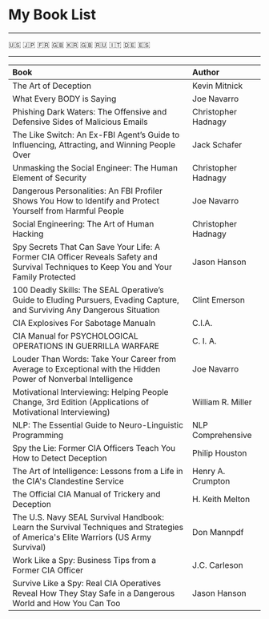 My Book List
====
---------

:us: :jp: :fr: :uk: :kr: :gb: :ru: :it: :de: :es:

--------

Book                                                                                                                                   | Author
:---                                                                                                                                   | :---
The Art of Deception                                                                                                                   | Kevin Mitnick
What Every BODY is Saying                                                                                                              | Joe Navarro
Phishing Dark Waters: The Offensive and Defensive Sides of Malicious Emails                                                            | Christopher Hadnagy
The Like Switch: An Ex-FBI Agent’s Guide to Influencing, Attracting, and Winning People Over                                           | Jack Schafer
Unmasking the Social Engineer: The Human Element of Security                                                                           | Christopher Hadnagy
Dangerous Personalities: An FBI Profiler Shows You How to Identify and Protect Yourself from Harmful People                            | Joe Navarro
Social Engineering: The Art of Human Hacking                                                                                           | Christopher Hadnagy
Spy Secrets That Can Save Your Life: A Former CIA Officer Reveals Safety and Survival Techniques to Keep You and Your Family Protected | Jason Hanson
100 Deadly Skills: The SEAL Operative’s Guide to Eluding Pursuers, Evading Capture, and Surviving Any Dangerous Situation              | Clint Emerson
CIA Explosives For Sabotage Manualn                                                                                                    | C.I.A.
CIA Manual for PSYCHOLOGICAL OPERATIONS IN GUERRILLA WARFARE                                                                           | C. I. A.
Louder Than Words: Take Your Career from Average to Exceptional with the Hidden Power of Nonverbal Intelligence                        | Joe Navarro
Motivational Interviewing: Helping People Change, 3rd Edition (Applications of Motivational Interviewing)                              | William R. Miller
NLP: The Essential Guide to Neuro-Linguistic Programming                                                                               | NLP Comprehensive
Spy the Lie: Former CIA Officers Teach You How to Detect Deception                                                                     | Philip Houston
The Art of Intelligence: Lessons from a Life in the CIA's Clandestine Service                                                          | Henry A. Crumpton
The Official CIA Manual of Trickery and Deception                                                                                      | H. Keith Melton
The U.S. Navy SEAL Survival Handbook: Learn the Survival Techniques and Strategies of America's Elite Warriors (US Army Survival)      | Don Mannpdf
Work Like a Spy: Business Tips from a Former CIA Officer                                                                               | J.C. Carleson
Survive Like a Spy: Real CIA Operatives Reveal How They Stay Safe in a Dangerous World and How You Can Too                             | Jason Hanson
